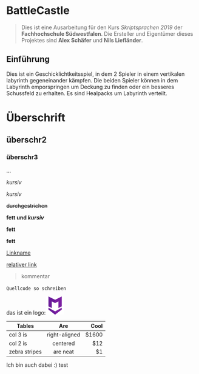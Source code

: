 # BattleCastle
> Dies ist eine Ausarbeitung für den Kurs _Skriptsprachen 2019_ der **Fachhochschule Südwestfalen**.
> Die Ersteller und Eigentümer dieses Projektes sind **Alex Schäfer** und **Nils Liefländer**.

## Einführung
Dies ist ein Geschicklichtkeitsspiel, in dem 2 Spieler in einem vertikalen labyrinth gegeneinander kämpfen.
Die beiden Spieler können in dem Labyrinth emporspringen um Deckung zu finden oder ein besseres Schussfeld zu erhalten.
Es sind Healpacks um Labyrinth verteilt.


# Überschrift

## überschr2
### überschr3
...

*kursiv*

_kursiv_

~~durchgestrichen~~

**fett und _kursiv_**

__fett__

**fett**


[Linkname](http://www.adresse.com)

[relativer link](../blob/master/LICENSE)

>kommentar

`Quellcode so schreiben`

das ist ein logo:![alt logo](https://github.com/adam-p/markdown-here/raw/master/src/common/images/icon48.png "Logo Title Text 1")



| Tables        | Are           | Cool  |
| ------------- |:-------------:| -----:|
| col 3 is      | right-aligned | $1600 |
| col 2 is      | centered      |   $12 |
| zebra stripes | are neat      |    $1 |

Ich bin auch dabei :)
test
